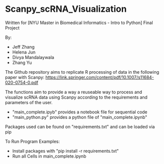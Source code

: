 # Scanpy_scRNA_Visualization

Written for [NYU Master in Biomedical Informatics - Intro to Python] Final Project

By:
- Jeff Zhang
- Helena Jun
- Divya Mandalaywala
- Zhang Yu


The Github repository aims to replicate R processing of data in the following paper with Scanpy:
https://link.springer.com/content/pdf/10.1007/s11684-020-0754-0.pdf

The functions aim to provide a way a reuseable way to process and visualize scRNA data using Scanpy according to the requirements and parameters of the user.
- "main_complete.ipyb" provides a notebook file for sequential code
- "main_python.py" provides a python file of "main_complete.ipynb"


Packages used can be found on "requirements.txt" and can be loaded via pip


To Run Program Examples:
- Install packages with "pip install -r requirements.txt"
- Run all Cells in main_complete.ipynb
